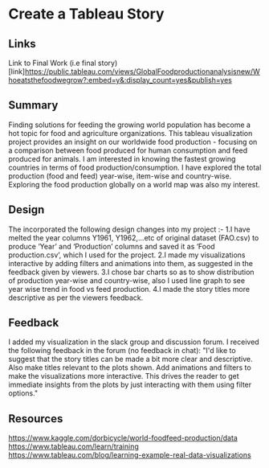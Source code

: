 # Create a Tableau Story

## Links

Link to Final Work  (i.e final story) 
[link]https://public.tableau.com/views/GlobalFoodproductionanalysisnew/Whoeatsthefoodwegrow?:embed=y&:display_count=yes&publish=yes 

## Summary

Finding solutions for feeding the growing world population has become a hot topic for food and agriculture organizations. This tableau visualization project provides an insight on our worldwide food production - focusing on a comparison between food produced for human consumption and feed produced for animals. I am interested in knowing the fastest growing countries in terms of food production/consumption. I have explored the total production (food and feed) year-wise, item-wise and country-wise. Exploring the food production globally on a world map was also my interest.

## Design

The incorporated the following design changes into my project :-
1.I have melted the year columns Y1961, Y1962,…etc of original dataset (FAO.csv) to produce ‘Year’ and ‘Production’ columns and saved it as ‘Food production.csv’, which I used for the project.
2.I made my visualizations interactive by adding filters and animations into them, as suggested in the feedback given by viewers. 
3.I chose bar charts so as to show distribution of production year-wise and country-wise, also I used line graph to see year wise trend in food vs feed production.
4.I made the story titles more descriptive as per the viewers feedback.

## Feedback

I added my visualization in the slack group and discussion forum. I received the following feedback in the forum (no feedback in chat):
"I'd like to suggest that the story titles can be made a bit more clear and descriptive. Also make titles relevant to the plots shown.
Add animations and filters to make the visualizations more interactive. This drives the reader to get immediate insights from the plots by just interacting with them using filter options."

## Resources

https://www.kaggle.com/dorbicycle/world-foodfeed-production/data
https://www.tableau.com/learn/training
https://www.tableau.com/blog/learning-example-real-data-visualizations
